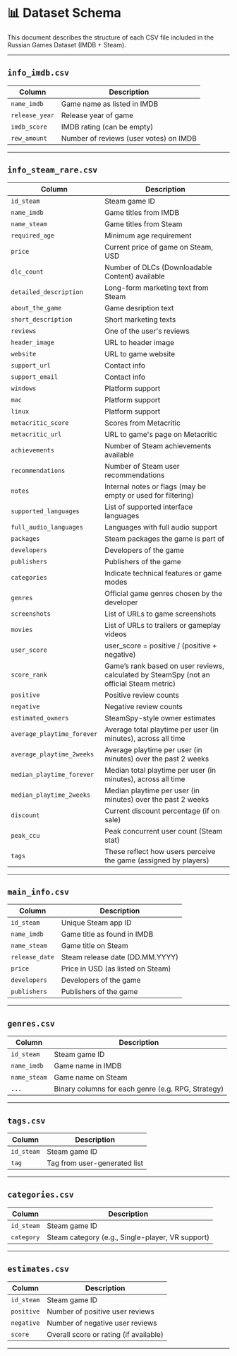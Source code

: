 # 📊 Dataset Schema

This document describes the structure of each CSV file included in the Russian Games Dataset (IMDB + Steam).

---
## `info_imdb.csv`

| Column        | Description                                                        |
|---------------|--------------------------------------------------------------------|
| `name_imdb`   | Game name as listed in IMDB                                        |
| `release_year`| Release year of game                                               |
| `imdb_score`  | IMDB rating (can be empty)                                         |
| `rew_amount`  | Number of reviews (user votes) on IMDB                             |

---

## `info_steam_rare.csv`

| Column                      | Description                                                        |
|-----------------------------|--------------------------------------------------------------------|
| `id_steam`                  | Steam game ID                                                      |
| `name_imdb`                 | Game titles from IMDB                                              |
| `name_steam`                | Game titles from Steam                                             |
| `required_age`              | Minimum age requirement                                            |
| `price`                     | Current price of game on Steam, USD                                |
| `dlc_count`                 | Number of DLCs (Downloadable Content) available                    |
| `detailed_description`      | Long-form marketing text from Steam                                |
| `about_the_game`            | Game desription text                                               |
| `short_description`         | Short marketing texts                                              |
| `reviews`                   | One of the user's reviews                                          |
| `header_image`              | URL to header image                                                |
| `website`                   | URL to game website                                                |
| `support_url`               | Contact info                                                       |
| `support_email`             | Contact info                             |
| `windows`                   | Platform support                          |
| `mac`                       | Platform support                            |
| `linux`                     | Platform support                            |
| `metacritic_score`          | Scores from Metacritic                            |
| `metacritic_url`            | URL to game's page on Metacritic                                   |
| `achievements`              | Number of Steam achievements available                             |
| `recommendations`           | Number of Steam user recommendations                               |
| `notes`                     | Internal notes or flags (may be empty or used for filtering)       |
| `supported_languages`       | List of supported interface languages                              |
| `full_audio_languages`      | Languages with full audio support                                  |
| `packages`                  | Steam packages the game is part of                                 |
| `developers`                | Developers of the game                                             |
| `publishers`                | Publishers of the game                                             |
| `categories`                | Indicate technical features or game modes                          |
| `genres`                    | Official game genres chosen by the developer                       |
| `screenshots`               | List of URLs to game screenshots                                   |
| `movies`                    | List of URLs to trailers or gameplay videos                        |
| `user_score`                | user_score = positive / (positive + negative)                      |
| `score_rank`                | Game’s rank based on user reviews, calculated by SteamSpy (not an official Steam metric)|
| `positive`                  | Positive review counts                                             |
| `negative`                  | Negative review counts                                             |
| `estimated_owners`          | SteamSpy-style owner estimates                                     |
| `average_playtime_forever`  | Average total playtime per user (in minutes), across all time      |
| `average_playtime_2weeks`   | Average playtime per user (in minutes) over the past 2 weeks       |
| `median_playtime_forever`   | Median total playtime per user (in minutes), across all time       |
| `median_playtime_2weeks`    | Median playtime per user (in minutes) over the past 2 weeks        |
| `discount`                  | Current discount percentage (if on sale)                           |
| `peak_ccu`                  | Peak concurrent user count (Steam stat)                            |
| `tags`                      | These reflect how users perceive the game (assigned by players)    |
															
---


## `main_info.csv`

| Column         | Description                              |
|----------------|------------------------------------------|
| `id_steam`     | Unique Steam app ID                      |
| `name_imdb`    | Game title as found in IMDB              |
| `name_steam`   | Game title on Steam                      |
| `release_date` | Steam release date (DD.MM.YYYY)          |
| `price`        | Price in USD (as listed on Steam)        |
| `developers`   | Developers of the game                   |
| `publishers`   | Publishers of the game                   |

---

## `genres.csv`

| Column      | Description                                        |
|-------------|----------------------------------------------------|
| `id_steam`  | Steam game ID                                      |
| `name_imdb` | Game name in IMDB                                  |
| `name_steam`| Game name on Steam                                 |
| `...`       | Binary columns for each genre (e.g. RPG, Strategy) |

---

## `tags.csv`

| Column     | Description                    |
|------------|--------------------------------|
| `id_steam` | Steam game ID                  |
| `tag`      | Tag from user-generated list   |

---

## `categories.csv`

| Column     | Description                         |
|------------|-------------------------------------|
| `id_steam` | Steam game ID                       |
| `category` | Steam category (e.g., Single-player, VR support) |

---

## `estimates.csv`

| Column     | Description                                 |
|------------|---------------------------------------------|
| `id_steam` | Steam game ID                               |
| `positive` | Number of positive user reviews             |
| `negative` | Number of negative user reviews             |
| `score`    | Overall score or rating (if available)      |

---
